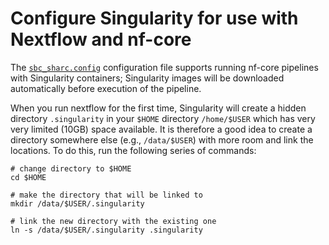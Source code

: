 # Configure Singularity for use with Nextflow and nf-core

The [`sbc_sharc.config`](../conf/sbc_sharc.config) configuration file supports running nf-core pipelines with Singularity containers; Singularity images will be downloaded automatically before execution of the pipeline.

When you run nextflow for the first time, Singularity will create a hidden directory `.singularity` in your `$HOME` directory `/home/$USER` which has very very limited (10GB) space available. It is therefore a good idea to create a directory somewhere else (e.g., `/data/$USER`) with more room and link the locations. To do this, run the following series of commands:

```shell
# change directory to $HOME
cd $HOME

# make the directory that will be linked to
mkdir /data/$USER/.singularity

# link the new directory with the existing one
ln -s /data/$USER/.singularity .singularity
```